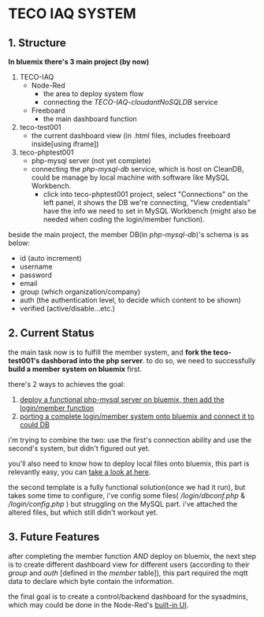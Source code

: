 # TECO IAQ SYSTEM #

## 1. Structure ##
__In bluemix there's 3 main project (by now)__

1. TECO-IAQ
	* Node-Red
		- the area to deploy system flow
		- connecting the *TECO-IAQ-cloudantNoSQLDB* service
	* Freeboard
		- the main dashboard function
2. teco-test001
	* the current dashboard view (in .html files, includes freeboard inside[using iframe])
3. teco-phptest001
	* php-mysql server (not yet complete)
	* connecting the *php-mysql-db* service, which is host on CleanDB, could be manage by local machine with software like MySQL Workbench.
		- click into teco-phptest001 project, select "Connections" on the left panel, it shows the DB we're connecting, "View credentials" have the info we need to set in MySQL Workbench (might also be needed when coding the login/member function).

beside the main project, the member DB(in *php-mysql-db*)'s schema is as below:
- id (auto increment)
- username
- password
- email
- group (which organization/company)
- auth (the authentication level, to decide which content to be shown)
- verified (active/disable...etc.)

## 2. Current Status ##
the main task now is to fulfill the member system, and **fork the teco-test001's dashborad into the php server**. to do so, we need to successfully **build a member system on bluemix** first.

there's 2 ways to achieves the goal:
1. [deploy a functional php-mysql server on bluemix, then add the login/member function](https://www.ibm.com/blogs/bluemix/2015/08/simple-php-mysql-application/)
2. [porting a complete login/member system onto bluemix and connect it to could DB](https://github.com/fethica/PHP-Login) 

i'm trying to combine the two: use the first's connection ability and use the second's system, but didn't figured out yet.

you'll also need to know how to deploy local files onto bluemix, this part is relevantly easy, you can [take a look at here](http://how-to-host-static-sites-on.mybluemix.net/).

the second template is a fully functional solution(once we had it run), but takes some time to configure, i've config some files( _/login/dbconf.php_ & _/login/config.php_ ) but struggling on the MySQL part. i've attached the altered files, but which still didn't workout yet.

## 3. Future Features ##

after completing the member function _AND_ deploy on bluemix, the next step is to create different dashboard view for different users (according to their _group_ and _auth_ [defined in the _member_ table]), this part required the mqtt data to declare which byte contain the information.

the final goal is to create a control/backend dashboard for the sysadmins, which may could be done in the Node-Red's [built-in UI](teco-iaq.mybluemix.net/ui).